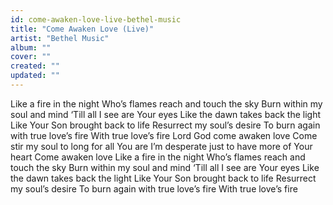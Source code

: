 ```yaml
---
id: come-awaken-love-live-bethel-music
title: "Come Awaken Love (Live)"
artist: "Bethel Music"
album: ""
cover: ""
created: ""
updated: ""
---
```


Like a fire in the night
Who’s flames reach and touch the sky
Burn within my soul and mind
‘Till all I see are Your eyes
Like the dawn takes back the light
Like Your Son brought back to life
Resurrect my soul’s desire
To burn again with true love’s fire
With true love’s fire
Lord God come awaken love
Come stir my soul to long for all You are
I’m desperate just to have more of Your heart
Come awaken love
Like a fire in the night
Who’s flames reach and touch the sky
Burn within my soul and mind
‘Till all I see are Your eyes
Like the dawn takes back the light
Like Your Son brought back to life
Resurrect my soul’s desire
To burn again with true love’s fire
With true love’s fire